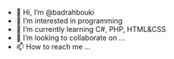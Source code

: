 - 👋 Hi, I’m @badrahbouki
- 👀 I’m interested in programming
- 🌱 I’m currently learning C#, PHP, HTML&CSS
- 💞️ I’m looking to collaborate on ...
- 📫 How to reach me ...

<!---
badrahbouki/badrahbouki is a ✨ special ✨ repository because its `README.md` (this file) appears on your GitHub profile.
You can click the Preview link to take a look at your changes.
--->
